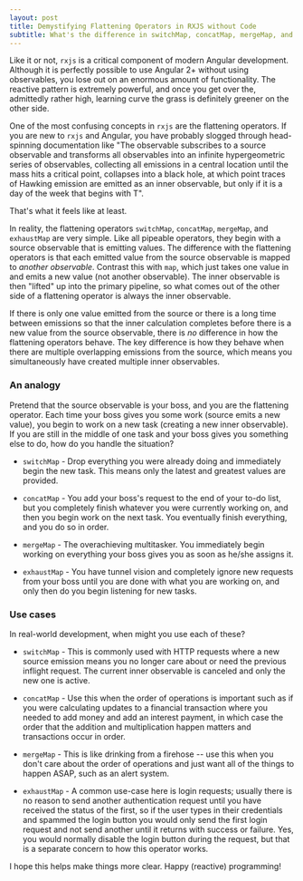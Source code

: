 ```yaml
---
layout: post
title: Demystifying Flattening Operators in RXJS without Code
subtitle: What's the difference in switchMap, concatMap, mergeMap, and exhaustMap?
---
```


Like it or not, `rxjs` is a critical component of modern Angular development. Although it is perfectly possible to use Angular 2+ without using observables, you lose out on an enormous amount of functionality. The reactive pattern is extremely powerful, and once you get over the, admittedly rather high, learning curve the grass is definitely greener on the other side.

One of the most confusing concepts in `rxjs` are the flattening operators. If you are new to `rxjs` and Angular, you have probably slogged through head-spinning documentation like "The observable subscribes to a source observable and transforms all observables into an infinite hypergeometric series of observables, collecting all emissions in a central location until the mass hits a critical point, collapses into a black hole, at which point traces of Hawking emission are emitted as an inner observable, but only if it is a day of the week that begins with T".

That's what it feels like at least.

In reality, the flattening operators `switchMap`, `concatMap`, `mergeMap`, and `exhaustMap` are very simple. Like all pipeable operators, they begin with a source observable that is emitting values. The difference with the flattening operators is that each emitted value from the source observable is mapped to _another observable_. Contrast this with `map`, which just takes one value in and emits a new value (not another observable). The inner observable is then "lifted" up into the primary pipeline, so what comes out of the other side of a flattening operator is always the inner observable.

If there is only one value emitted from the source or there is a long time between emissions so that the inner calculation completes before there is a new value from the source observable, there is _no_ difference in how the flattening operators behave. The key difference is how they behave when there are multiple overlapping emissions from the source, which means you simultaneously have created multiple inner observables.

### An analogy

Pretend that the source observable is your boss, and you are the flattening operator. Each time your boss gives you some work (source emits a new value), you begin to work on a new task (creating a new inner observable). If you are still in the middle of one task and your boss gives you something else to do, how do you handle the situation?

- `switchMap` - Drop everything you were already doing and immediately begin the new task. This means only the latest and greatest values are provided.

- `concatMap` - You add your boss's request to the end of your to-do list, but you completely finish whatever you were currently working on, and then you begin work on the next task. You eventually finish everything, and you do so in order.

- `mergeMap` - The overachieving multitasker. You immediately begin working on everything your boss gives you as soon as he/she assigns it.

- `exhaustMap` - You have tunnel vision and completely ignore new requests from your boss until you are done with what you are working on, and only then do you begin listening for new tasks.

### Use cases

In real-world development, when might you use each of these?

- `switchMap` - This is commonly used with HTTP requests where a new source emission means you no longer care about or need the previous inflight request. The current inner observable is canceled and only the new one is active.

- `concatMap` - Use this when the order of operations is important such as if you were calculating updates to a financial transaction where you needed to add money and add an interest payment, in which case the order that the addition and multiplication happen matters and transactions occur in order.

- `mergeMap` - This is like drinking from a firehose -- use this when you don't care about the order of operations and just want all of the things to happen ASAP, such as an alert system.

- `exhaustMap` - A common use-case here is login requests; usually there is no reason to send another authentication request until you have received the status of the first, so if the user types in their credentials and spammed the login button you would only send the first login request and not send another until it returns with success or failure. Yes, you would normally disable the login button during the request, but that is a separate concern to how this operator works.

I hope this helps make things more clear. Happy (reactive) programming!
